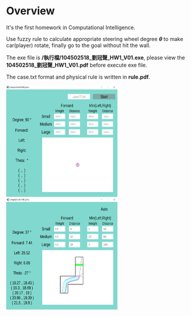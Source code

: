 Overview
===
It's the first homework in Computational Intelligence.

 Use fuzzy rule to calculate appropriate steering wheel degree ***θ*** to make car(player) rotate, finally go to the goal without hit the wall.

 The exe file is **/執行檔/104502518_劉冠聲_HW1_V01.exe**, please view the **104502518_劉冠聲_HW1_V01.pdf** before execute exe file.

The case.txt format and physical rule is written in **rule.pdf**.

<img src="./C01.PNG" width="300" height="300" /><img src="./C02.PNG" width="300" height="300" />